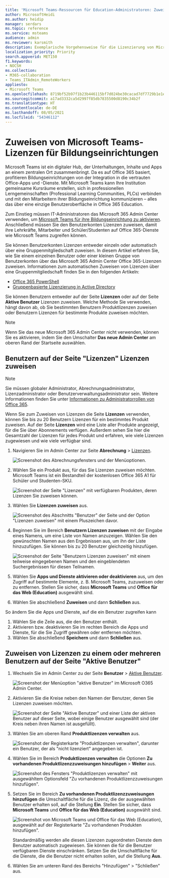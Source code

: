 ```yaml
---
title: 'Microsoft Teams-Ressourcen für Education-Administratoren: Zuweisen von Teams-Lizenzen für EDU'
author: MicrosoftHeidi
ms.author: heidip
manager: serdars
ms.topic: reference
ms.service: msteams
audience: admin
ms.reviewer: karsmith
description: Exemplarische Vorgehensweise für die Lizenzierung von Microsoft Teams für Bildungseinrichtungen.
localization_priority: Priority
search.appverid: MET150
f1.keywords:
- NOCSH
ms.collection:
- M365-collaboration
- Teams_ITAdmin_RemoteWorkers
appliesto:
- Microsoft Teams
ms.openlocfilehash: 8719bf52b97f1b23b446115bf7d024be30cacad7df7729b1e1e07e5c6001be43
ms.sourcegitcommit: a17ad3332ca5d2997f85db7835500d8190c34b2f
ms.translationtype: HT
ms.contentlocale: de-DE
ms.lasthandoff: 08/05/2021
ms.locfileid: "54346112"
---
```

# <a name="assign-microsoft-teams-licenses-for-edu"></a>Zuweisen von Microsoft Teams-Lizenzen für Bildungseinrichtungen

Microsoft Teams ist ein digitaler Hub, der Unterhaltungen, Inhalte und Apps an einem zentralen Ort zusammenbringt. Da es auf Office 365 basiert, profitieren Bildungseinrichtungen von der Integration in die vertrauten Office-Apps und -Dienste. Mit Microsoft Teams kann Ihre Institution gemeinsame Kursräume erstellen, sich in professionellen Lerngemeinschaften (Professional Learning Communities, PLCs) verbinden und mit den Mitarbeitern ihrer Bildungseinrichtung kommunizieren – alles das über eine einzige Benutzeroberfläche in Office 365 Education.

Zum Einstieg müssen IT-Administratoren das Microsoft 365 Admin Center verwenden, um [Microsoft Teams für ihre Bildungseinrichtung zu aktivieren](/microsoft-365/education/intune-edu-trial/enable-microsoft-teams).
Anschließend müssen Sie den Benutzerkonten Lizenzen zuweisen, damit ihre Lehrkräfte, Mitarbeiter und Schüler/Studenten auf Office 365-Dienste wie Microsoft Teams zugreifen können.

Sie können Benutzerkonten Lizenzen entweder einzeln oder automatisch über eine Gruppenmitgliedschaft zuweisen. In diesem Artikel erfahren Sie, wie Sie einem einzelnen Benutzer oder einer kleinen Gruppe von Benutzerkonten über das Microsoft 365 Admin Center Office 365-Lizenzen zuweisen. Informationen zum automatischen Zuweisen von Lizenzen über eine Gruppenmitgliedschaft finden Sie in den folgenden Artikeln:

- [Office 365 PowerShell](/office365/enterprise/powershell/assign-licenses-to-user-accounts-with-office-365-powershell)
- [Gruppenbasierte Lizenzierung in Active Directory](/azure/active-directory/users-groups-roles/licensing-groups-assign)

Sie können Benutzern entweder auf der Seite **Lizenzen** oder auf der Seite **Aktive Benutzer** Lizenzen zuweisen. Welche Methode Sie verwenden, hängt davon ab, ob Sie bestimmten Benutzern Produktlizenzen zuweisen oder Benutzern Lizenzen für bestimmte Produkte zuweisen möchten.

> [!NOTE]
> Wenn Sie das neue Microsoft 365 Admin Center nicht verwenden, können Sie es aktivieren, indem Sie den Umschalter **Das neue Admin Center** am oberen Rand der Startseite auswählen.

## <a name="assign-licenses-to-users-on-the-licenses-page"></a>Benutzern auf der Seite "Lizenzen" Lizenzen zuweisen

> [!NOTE]
> Sie müssen globaler Administrator, Abrechnungsadministrator, Lizenzadministrator oder Benutzerverwaltungsadministrator sein. Weitere Informationen finden Sie unter [Informationen zu Administratorrollen von Office 365](/microsoft-365/admin/add-users/about-admin-roles).

Wenn Sie zum Zuweisen von Lizenzen die Seite **Lizenzen** verwenden, können Sie bis zu 20 Benutzern Lizenzen für ein bestimmtes Produkt zuweisen. Auf der Seite **Lizenzen** wird eine Liste aller Produkte angezeigt, für die Sie über Abonnements verfügen. Außerdem sehen Sie hier die Gesamtzahl der Lizenzen für jedes Produkt und erfahren, wie viele Lizenzen zugewiesen und wie viele verfügbar sind.

1. Navigieren Sie im Admin Center zur Seite **Abrechnung** > [Lizenzen](https://go.microsoft.com/fwlink/p/?linkid=842264).

   ![Screenshot des Abrechnungsfensters und der Menüoptionen.](media/EDU-Lic-Billing-License.png)
2. Wählen Sie ein Produkt aus, für das Sie Lizenzen zuweisen möchten. Microsoft Teams ist ein Bestandteil der kostenlosen Office 365 A1 für Schüler und Studenten-SKU.

   ![Screenshot der Seite "Lizenzen" mit verfügbaren Produkten, deren Lizenzen Sie zuweisen können.](media/EDU-Lic-Licenses-Products.png)
3. Wählen Sie **Lizenzen zuweisen** aus.

   ![Screenshot des Abschnitts "Benutzer" der Seite und der Option "Lizenzen zuweisen" mit einem Pluszeichen davor.](media/EDU-Lic-Assign-Licenses.png)
4. Beginnen Sie im Bereich **Benutzern Lizenzen zuweisen** mit der Eingabe eines Namens, um eine Liste von Namen anzuzeigen. Wählen Sie den gewünschten Namen aus den Ergebnissen aus, um ihn der Liste hinzuzufügen. Sie können bis zu 20 Benutzer gleichzeitig hinzufügen.

   ![Screenshot der Seite "Benutzern Lizenzen zuweisen" mit einem teilweise eingegebenen Namen und den eingeblendeten Suchergebnissen für diesen Teilnamen.](media/EDU-Lic-Assign-Licenses-Users.png)
5. Wählen Sie **Apps und Dienste aktivieren oder deaktivieren** aus, um den Zugriff auf bestimmte Elemente, z. B. Microsoft Teams, zuzuweisen oder zu entfernen. Stellen Sie sicher, dass **Microsoft Teams** und **Office für das Web (Education)** ausgewählt sind.
6. Wählen Sie abschließend **Zuweisen** und dann **Schließen** aus.

So ändern Sie die Apps und Dienste, auf die ein Benutzer zugreifen kann

1. Wählen Sie die Zeile aus, die den Benutzer enthält.
1. Aktivieren bzw. deaktivieren Sie im rechten Bereich die Apps und Dienste, für die Sie Zugriff gewähren oder entfernen möchten.
1. Wählen Sie abschließend **Speichern** und dann **Schließen** aus.

## <a name="assign-licenses-to-an-individual-or-multiple-users-on-the-active-users-page"></a>Zuweisen von Lizenzen zu einem oder mehreren Benutzern auf der Seite "Aktive Benutzer"

1. Wechseln Sie im Admin Center zu der Seite **Benutzer** > [Aktive Benutzer](https://go.microsoft.com/fwlink/p/?linkid=834822).

   ![Screenshot der Menüoption "aktive Benutzer" im Microsoft O365 Admin Center.](media/EDU-Lic-Active-Users.png)
2. Aktivieren Sie die Kreise neben den Namen der Benutzer, denen Sie Lizenzen zuweisen möchten.

   ![Screenshot der Seite "Aktive Benutzer" und einer Liste der aktiven Benutzer auf dieser Seite, wobei einige Benutzer ausgewählt sind (der Kreis neben ihren Namen ist ausgefüllt).](media/EDU-Lic-Active-Users-List.png)
3. Wählen Sie am oberen Rand **Produktlizenzen verwalten** aus.

   ![Screenshot der Registerkarte "Produktlizenzen verwalten", darunter ein Benutzer, der als "nicht lizenziert" angegeben ist.](media/EDU-Lic-Manage-Product-Licenses.png)
4. Wählen Sie im Bereich **Produktlizenzen verwalten** die Optionen **Zu vorhandenen Produktlizenzzuweisungen hinzufügen** > **Weiter** aus.

   ![Screenshot des Fensters "Produktlizenzen verwalten" mit ausgewähltem Optionsfeld "Zu vorhandenen Produktlizenzzuweisungen hinzufügen".](media/EDU-Lic-Add-Existing-Product.png)
5. Setzen Sie im Bereich **Zu vorhandenen Produktlizenzzuweisungen hinzufügen** die Umschaltfläche für die Lizenz, die der ausgewählten Benutzer erhalten soll, auf die Stellung **Ein**. Stellen Sie sicher, dass **Microsoft Teams** und **Office für das Web (Education)** ausgewählt sind.

   ![Screenshot von Microsoft Teams und Office für das Web (Education), ausgewählt auf der Registerkarte "Zu vorhandenen Produkten hinzufügen".](media/EDU-Lic-Add-Existing-Products.png)

   Standardmäßig werden alle diesen Lizenzen zugeordneten Dienste dem Benutzer automatisch zugewiesen. Sie können die für die Benutzer verfügbaren Dienste einschränken. Setzen Sie die Umschaltfläche für die Dienste, die die Benutzer nicht erhalten sollen, auf die Stellung **Aus**.
6. Wählen Sie am unteren Rand des Bereichs "Hinzufügen" > "Schließen" aus.
